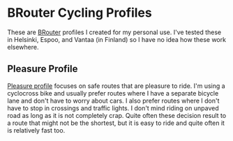 # BRouter Cycling Profiles
These are [BRouter](https://brouter.de/brouter-web/) profiles I created for my personal use. I've tested these in Helsinki, Espoo, and Vantaa (in Finland) so I have no idea how these work elsewhere.

## Pleasure Profile
[Pleasure profile](pleasure.brf) focuses on safe routes that are pleasure to ride. I'm using a cyclocross bike and usually prefer routes where I have a separate bicycle lane and don't have to worry about cars. I also prefer routes where I don't have to stop in crossings and traffic lights. I don't mind riding on unpaved road as long as it is not completely crap. Quite often these decision result to a route that might not be the shortest, but it is easy to ride and quite often it is relatively fast too.
